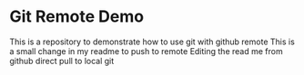 # Git Remote Demo
This is a repository to demonstrate how to use git with github remote
This is a small change in my readme to push to remote
Editing the read me from github direct pull to local git
